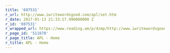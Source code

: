 ```yaml
---
title: '697531'
r_url: http://www.iwritewordsgood.com/apl/set.htm
r_date: 2017-01-13 21:33:17.990000000 Z
r_id: '697531'
r_wrapped_url: https://www.reading.am/p/4zmp/http://www.iwritewordsgood.com/apl/set.htm
r_page_id: '511670'
r_page_title: APL - Home
r_title: APL - Home
---
```


